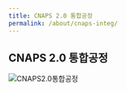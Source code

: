 ```yaml
---
title: CNAPS 2.0 통합공정
permalink: /about/cnaps-integ/
---
```


## CNAPS 2.0 통합공정

![CNAPS2.0통합공정](https://cnaps-skcc.github.io/assets/images/assets/images/cnaps-Integ.png)